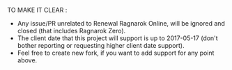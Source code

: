 TO MAKE IT CLEAR :
- Any issue/PR unrelated to Renewal Ragnarok Online, will be ignored and closed (that includes Ragnarok Zero).
- The client date that this project will support is up to 2017-05-17 (don't bother reporting or requesting higher client date support).
- Feel free to create new fork, if you want to add support for any point above.
